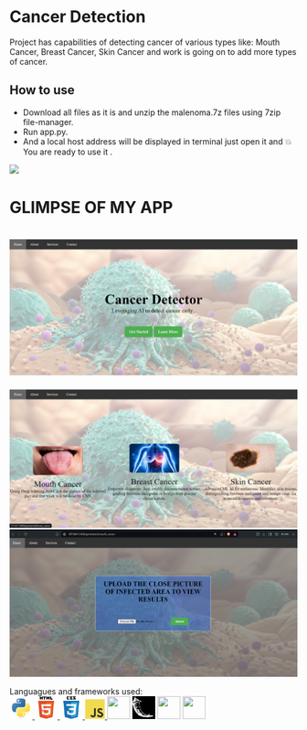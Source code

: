 <h1>Cancer Detection</h1>
<p> Project has capabilities of detecting cancer of various types like: Mouth Cancer, Breast Cancer, Skin Cancer and work is going on to add more types of cancer.</p>

<h2>How to use</h2>
<ul>
  <li> Download all files as it is and unzip the malenoma.7z files using 7zip file-manager. </li>
  <li> Run app.py.</li>
  <li> And a local host address will be displayed in terminal just open it and 💥 You are ready to use it .</li>
</ul>
<img src='https://i.sstatic.net/0xs1f.png' width='500'>

<h1> GLIMPSE OF MY APP</h1>
<h1><img src='Screenshot 2024-06-22 174403.png'></h1>
<img src='Screenshot 2024-06-22 175038.png'>
<img src='Screenshot 2024-06-22 175052.png'>

Languagues and frameworks used:
<br>
<a href="https://www.python.org" target="_blank" rel="noreferrer"> <img src="https://raw.githubusercontent.com/devicons/devicon/master/icons/python/python-original.svg" alt="python" width="40" height="40"/>
<a href="https://www.w3.org/html/" target="_blank" rel="noreferrer"> <img src="https://raw.githubusercontent.com/devicons/devicon/master/icons/html5/html5-original-wordmark.svg" alt="html5" width="40" height="40"/>
<a href="https://www.w3schools.com/css/" target="_blank" rel="noreferrer"> <img src="https://raw.githubusercontent.com/devicons/devicon/master/icons/css3/css3-original-wordmark.svg" alt="css3" width="40" height="40"/> </a> 
<a href="https://developer.mozilla.org/en-US/docs/Web/JavaScript" target="_blank" rel="noreferrer"> <img src="https://raw.githubusercontent.com/devicons/devicon/master/icons/javascript/javascript-original.svg" alt="javascript" width="35" height="35"/> </a>
<a><img src='https://www.vectorlogo.zone/logos/tensorflow/tensorflow-icon.svg' height='40' width= '40'/></a>
<a><img src='image.png' height='40' width= '40' color='white'/></a>
<img src='https://www.vectorlogo.zone/logos/numpy/numpy-icon.svg' width='40' height='40'>
<img src='https://upload.vectorlogo.zone/logos/pydata_pandas/images/3379b038-0796-45fe-8467-3fba66c10b70.svg' width='40' height='40'>
